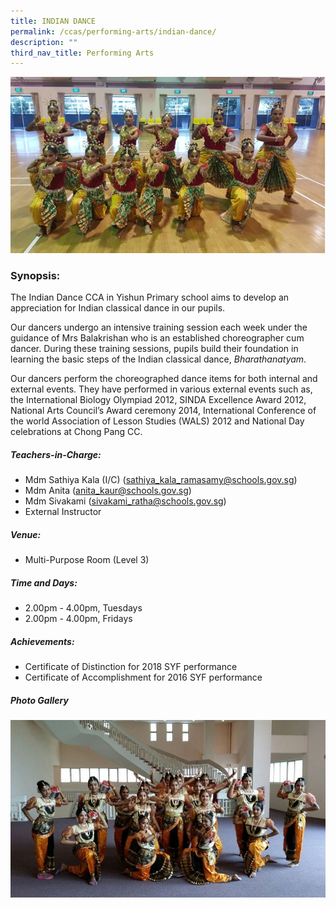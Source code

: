 ```yaml
---
title: INDIAN DANCE
permalink: /ccas/performing-arts/indian-dance/
description: ""
third_nav_title: Performing Arts
---
```

![](/images/CCAs/Indian%20Dance/2017IndianDance_1.jpg)
### Synopsis:
The Indian Dance CCA in Yishun Primary school aims to develop an appreciation for Indian classical dance in our pupils.

Our dancers undergo an intensive training session each week under the guidance of Mrs Balakrishan who is an established choreographer cum dancer. During these training sessions, pupils build their foundation in learning the basic steps of the Indian classical dance, <i>Bharathanatyam</i>.

Our dancers perform the choreographed dance items for both internal and external events. They have performed in various external events such as, the International Biology Olympiad 2012, SINDA Excellence Award 2012, National Arts Council’s Award ceremony 2014, International Conference of the world Association of Lesson Studies (WALS) 2012 and National Day celebrations at Chong Pang CC.

##### Teachers-in-Charge:
* Mdm Sathiya Kala (I/C) (sathiya_kala_ramasamy@schools.gov.sg)
* Mdm Anita (anita_kaur@schools.gov.sg)
* Mdm Sivakami (sivakami_ratha@schools.gov.sg)
* External Instructor

##### Venue:
* Multi-Purpose Room (Level 3)

##### Time and Days:
* 2.00pm - 4.00pm, Tuesdays
* 2.00pm - 4.00pm, Fridays

##### Achievements:
* Certificate of Distinction for 2018 SYF performance   
* Certificate of Accomplishment for 2016 SYF performance

##### Photo Gallery

![](/images/CCAs/Indian%20Dance/indian_dance_1.png)